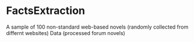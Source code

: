 # FactsExtraction

A sample of 100 non-standard web-based novels (randomly collected from differnt websites)
Data (processed forum novels)
